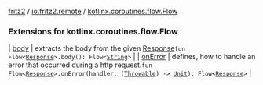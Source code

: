[fritz2](../../index.md) / [io.fritz2.remote](../index.md) / [kotlinx.coroutines.flow.Flow](./index.md)

### Extensions for kotlinx.coroutines.flow.Flow

| [body](body.md) | extracts the body from the given [Response](https://kotlinlang.org/api/latest/jvm/stdlib/org.w3c.fetch/-response/index.html)`fun Flow<`[`Response`](https://kotlinlang.org/api/latest/jvm/stdlib/org.w3c.fetch/-response/index.html)`>.body(): Flow<`[`String`](https://kotlinlang.org/api/latest/jvm/stdlib/kotlin/-string/index.html)`>` |
| [onError](on-error.md) | defines, how to handle an error that occurred during a http request.`fun Flow<`[`Response`](https://kotlinlang.org/api/latest/jvm/stdlib/org.w3c.fetch/-response/index.html)`>.onError(handler: (`[`Throwable`](https://kotlinlang.org/api/latest/jvm/stdlib/kotlin/-throwable/index.html)`) -> `[`Unit`](https://kotlinlang.org/api/latest/jvm/stdlib/kotlin/-unit/index.html)`): Flow<`[`Response`](https://kotlinlang.org/api/latest/jvm/stdlib/org.w3c.fetch/-response/index.html)`>` |

